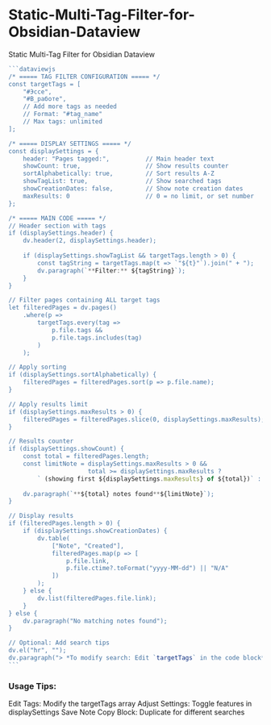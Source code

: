 # Static-Multi-Tag-Filter-for-Obsidian-Dataview
Static Multi-Tag Filter for Obsidian Dataview

````js
```dataviewjs
/* ===== TAG FILTER CONFIGURATION ===== */
const targetTags = [
    "#Эссе", 
    "#В_работе", 
    // Add more tags as needed
    // Format: "#tag_name"
    // Max tags: unlimited
];

/* ===== DISPLAY SETTINGS ===== */
const displaySettings = {
    header: "Pages tagged:",          // Main header text
    showCount: true,                  // Show results counter
    sortAlphabetically: true,         // Sort results A-Z
    showTagList: true,                // Show searched tags
    showCreationDates: false,         // Show note creation dates
    maxResults: 0                     // 0 = no limit, or set number
};

/* ===== MAIN CODE ===== */
// Header section with tags
if (displaySettings.header) {
    dv.header(2, displaySettings.header);
    
    if (displaySettings.showTagList && targetTags.length > 0) {
        const tagString = targetTags.map(t => `"${t}"`).join(" + ");
        dv.paragraph(`**Filter:** ${tagString}`);
    }
}

// Filter pages containing ALL target tags
let filteredPages = dv.pages()
    .where(p => 
        targetTags.every(tag => 
            p.file.tags && 
            p.file.tags.includes(tag)
        )
    );

// Apply sorting
if (displaySettings.sortAlphabetically) {
    filteredPages = filteredPages.sort(p => p.file.name);
}

// Apply results limit
if (displaySettings.maxResults > 0) {
    filteredPages = filteredPages.slice(0, displaySettings.maxResults);
}

// Results counter
if (displaySettings.showCount) {
    const total = filteredPages.length;
    const limitNote = displaySettings.maxResults > 0 && 
                      total >= displaySettings.maxResults ?
        ` (showing first ${displaySettings.maxResults} of ${total})` : "";
    
    dv.paragraph(`**${total} notes found**${limitNote}`);
}

// Display results
if (filteredPages.length > 0) {
    if (displaySettings.showCreationDates) {
        dv.table(
            ["Note", "Created"],
            filteredPages.map(p => [
                p.file.link,
                p.file.ctime?.toFormat("yyyy-MM-dd") || "N/A"
            ])
        );
    } else {
        dv.list(filteredPages.file.link);
    }
} else {
    dv.paragraph("No matching notes found");
}

// Optional: Add search tips
dv.el("hr", "");
dv.paragraph("> *To modify search: Edit `targetTags` in the code block*");
```
````


### Usage Tips:

Edit Tags: Modify the targetTags array
Adjust Settings: Toggle features in displaySettings
Save Note
Copy Block: Duplicate for different searches

